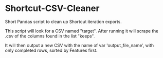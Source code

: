 # Shortcut-CSV-Cleaner
Short Pandas script to clean up Shortcut iteration exports.

This script will look for a CSV named "target". After running it will scrape the .csv of
the columns found in the list "keeps".

It will then output a new CSV with the name of var 'output_file_name', with only completed rows, sorted by Features first.